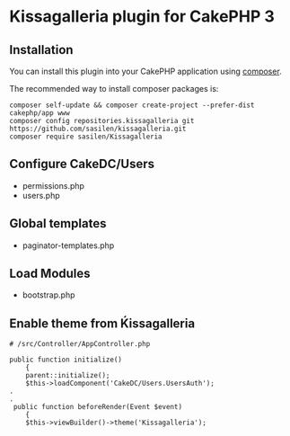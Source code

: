 # Kissagalleria plugin for CakePHP 3

## Installation

You can install this plugin into your CakePHP application using [composer](http://getcomposer.org).

The recommended way to install composer packages is:

```
composer self-update && composer create-project --prefer-dist cakephp/app www
composer config repositories.kissagalleria git https://github.com/sasilen/kissagalleria.git
composer require sasilen/Kissagalleria
```

## Configure CakeDC/Users
* permissions.php
* users.php

## Global templates
* paginator-templates.php

## Load Modules
* bootstrap.php

## Enable theme from Ḱissagalleria
```
# /src/Controller/AppController.php

public function initialize()
    {
    parent::initialize();
    $this->loadComponent('CakeDC/Users.UsersAuth');
.
.
 public function beforeRender(Event $event)
    {
    $this->viewBuilder()->theme('Kissagalleria');
```
